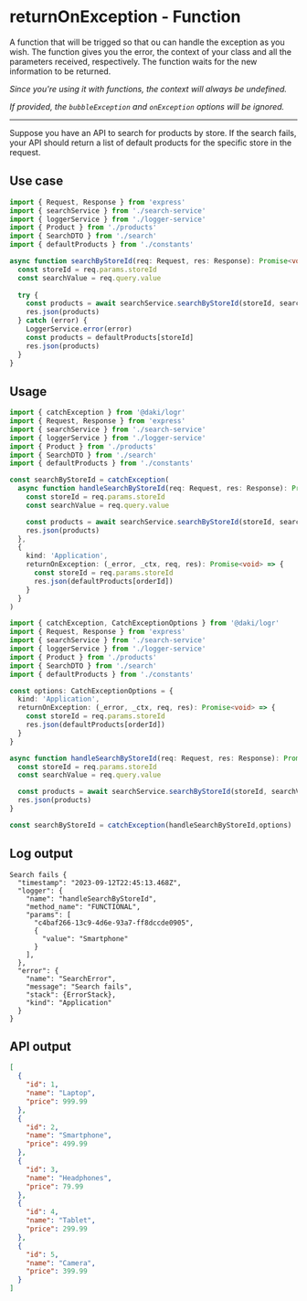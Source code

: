 # returnOnException - Function

A function that will be trigged so that ou can handle the exception as you wish.
The function gives you the error, the context of your class and all the parameters received, respectively.
The function waits for the new information to be returned.

_Since you're using it with functions, the context will always be undefined._

_If provided, the `bubbleException` and `onException` options will be ignored._

---
Suppose you have an API to search for products by store. If the search fails, your API should return a list of default products for the specific store in the request.

## Use case
```typescript
import { Request, Response } from 'express'
import { searchService } from './search-service'
import { loggerService } from './logger-service'
import { Product } from './products'
import { SearchDTO } from './search'
import { defaultProducts } from './constants'

async function searchByStoreId(req: Request, res: Response): Promise<void> {
  const storeId = req.params.storeId
  const searchValue = req.query.value
  
  try {
    const products = await searchService.searchByStoreId(storeId, searchValue)
    res.json(products)
  } catch (error) {
    LoggerService.error(error)
    const products = defaultProducts[storeId]
    res.json(products)
  }
}
```

## Usage
```typescript
import { catchException } from '@daki/logr'
import { Request, Response } from 'express'
import { searchService } from './search-service'
import { loggerService } from './logger-service'
import { Product } from './products'
import { SearchDTO } from './search'
import { defaultProducts } from './constants'

const searchByStoreId = catchException(
  async function handleSearchByStoreId(req: Request, res: Response): Promise<void> {
    const storeId = req.params.storeId
    const searchValue = req.query.value

    const products = await searchService.searchByStoreId(storeId, searchValue)
    res.json(products)
  },
  {
    kind: 'Application',
    returnOnException: (_error, _ctx, req, res): Promise<void> => {
      const storeId = req.params.storeId
      res.json(defaultProducts[orderId])
    }
  }
)
```

```typescript
import { catchException, CatchExceptionOptions } from '@daki/logr'
import { Request, Response } from 'express'
import { searchService } from './search-service'
import { loggerService } from './logger-service'
import { Product } from './products'
import { SearchDTO } from './search'
import { defaultProducts } from './constants'

const options: CatchExceptionOptions = {
  kind: 'Application',
  returnOnException: (_error, _ctx, req, res): Promise<void> => {
    const storeId = req.params.storeId
    res.json(defaultProducts[orderId])
  }
}

async function handleSearchByStoreId(req: Request, res: Response): Promise<void> {
  const storeId = req.params.storeId
  const searchValue = req.query.value

  const products = await searchService.searchByStoreId(storeId, searchValue)
  res.json(products)
}

const searchByStoreId = catchException(handleSearchByStoreId,options)
```

## Log output
```text
Search fails {
  "timestamp": "2023-09-12T22:45:13.468Z",
  "logger": {
    "name": "handleSearchByStoreId",
    "method_name": "FUNCTIONAL",
    "params": [
      "c4baf266-13c9-4d6e-93a7-ff8dccde0905",
      {
        "value": "Smartphone"
      }
    ],
  },
  "error": {
    "name": "SearchError",
    "message": "Search fails",
    "stack": {ErrorStack},
    "kind": "Application"
  }
}
```

## API output
```JSON
[
  {
    "id": 1,
    "name": "Laptop",
    "price": 999.99
  },
  {
    "id": 2,
    "name": "Smartphone",
    "price": 499.99
  },
  {
    "id": 3,
    "name": "Headphones",
    "price": 79.99
  },
  {
    "id": 4,
    "name": "Tablet",
    "price": 299.99
  },
  {
    "id": 5,
    "name": "Camera",
    "price": 399.99
  }
]
```